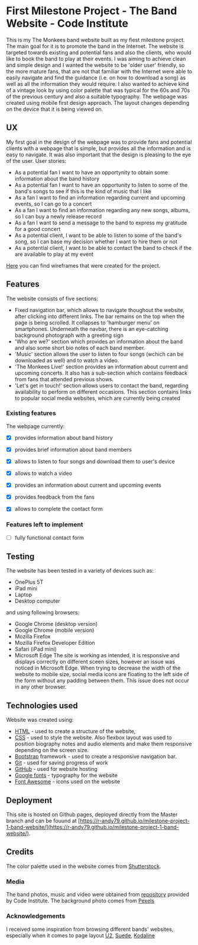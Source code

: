 # First Milestone Project - The Band Website - Code Institute
This is my The Monkees band website built as my fiest milestone project. The main goal for it is to promote the band in the Internet. The website is targeted towards existing and potential fans and also the clients, who would like to book the band to play 
at their events. I was aiming to achieve clean and simple design and I wanted the website to be 'older user' friendly, so the more mature fans, that are not that familiar with the Internet were able to easily navigate and find the guidance (i.e. on how to 
download a song) as well as all the information they would require. I also wanted to achieve kind of a vintage look by using color palette that was typical for the 60s and 70s of the previous century and also a suitable typography.
The webpage was created using mobile first design approach. The layout changes depending on the device that it is being viewed on.
## UX
My first goal in the design of the webpage was to provide fans and potential clients with a webpage that is simple, but provides all the information and is easy to navigate. It was also important that the design is pleasing to the eye of the user.
User stories:
* As a potential fan I want to have an opportynity to obtain some information about the band history
* As a potential fan I want to have an opportunity to listen to some of the band's songs to see if this is the kind of music that I like
* As a fan I want to find an information regarding current and upcoming events, so I can go to a concert
* As a fan I want to find an information regarding any new songs, albums, so I can buy a newly release record
* As a fan I want to send a message to the band to express my gratitude for a good concert
* As a potential client, I want to be able to listen to some of the band's song, so I can base my decision whether I want to hire them or not
* As a potential client, I want to be able to contact the band to check if the are available to play at my event

[Here](https://github.com/r-andy79/milestone-project-1-band-website/tree/master/mockups) you can find wireframes that were created for the project.

## Features
The website consists of five sections:
* Fixed navigation bar, which allows to navigate thoughout the website, after clicking into different links. The bar remains on the top when the page is being scrolled. It collapses to 'hamburger menu' on smartphones. Underneath the navbar, there is an 
eye-catching background photograph with a greeting sign
* 'Who are we?' section which provides an information about the band and also some short bio notes of each band member.
* 'Music' section allows the user to listen to four songs (wchich can be downloaded as well) and to watch a video.
* 'The Monkees Live!' section provides an information about current and upcoming concerts. It also has a sub-section which contains feedback from fans that attended previous shows.
* 'Let's get in touch!' section allows users to contact the band, regarding availability to perform on different occasions. This section contains links to popular social media websites, which are currently being created 
### Existing features
The webpage currently:
- [x] provides information about band history
- [x] provides brief information about band members
- [x] allows to listen to four songs and download them to user's device
- [x] allows to watch a video
- [x] provides an information about current and upcoming events
- [x] provides feedback from the fans
- [x] allows to complete the contact form


### Features left to implement
- [ ] fully functional contact form

## Testing

The website has been tested in a variety of devices such as:
* OnePlus 5T
* iPad mini
* Laptop
* Desktop computer

and using following browsers:
* Google Chrome (desktop version)
* Google Chrome (mobile version)
* Mozilla Firefox
* Mozilla Firefox Developer Edition
* Safari (iPad mini)
* Microsoft Edge
The site is working as intended, it is responsive and displays correctly on different sceen sizes, however an issue was noticed in Microsoft Edge. When trying to decrease the width of the website to mobile size, social media icons are floating to the 
left side of the form without any padding between them. This issue does not occur in any other browser.


## Technologies used
Website was created using:
* [HTML](https://www.w3.org/html/) - used to create a structure of the website,
* [CSS](https://www.w3.org/Style/CSS/Overview.en.html) - used to style the website. Also flexbox layout was used to position biography notes and audio elements and make them responsive depending on the screen size.
* [Bootstrap](https://getbootstrap.com/docs/3.3/) framework - used to create a responsive navigation bar. 
* [Git](https://git-scm.com/) - used for saving progress of work
* [GitHub](https://github.com/r-andy79/milestone-project-1-band-website) - used for website hosting
* [Google fonts](https://fonts.google.com/) - typography for the website
* [Font Awesome](https://fontawesome.com/icons?d=gallery) - icons used on the website


## Deployment
This site is hosted on Github pages, deployed directly from the Master branch and can be fouund at [https://r-andy79.github.io/milestone-project-1-band-website/](https://r-andy79.github.io/milestone-project-1-band-website/).
## Credits
The color palette used in the website comes from [Shutterstock](https://www.shutterstock.com/blog/25-free-retro-color-palettes).
### Media
The band photos, music and video were obtained from [repository](https://github.com/Code-Institute-Org/project-assets) provided by Code Institute. The background photo comes from [Pexels](https://www.pexels.com/photo/close-up-photo-of-drum-set-995301/)
### Acknowledgements
I received some inspiration from browsing different bands' websites, especially when it comes to page layout [U2](https://www.u2.com/index/home), [Suede](http://suede.co.uk/homepage.php), [Kodaline](https://www.kodaline.com/)
